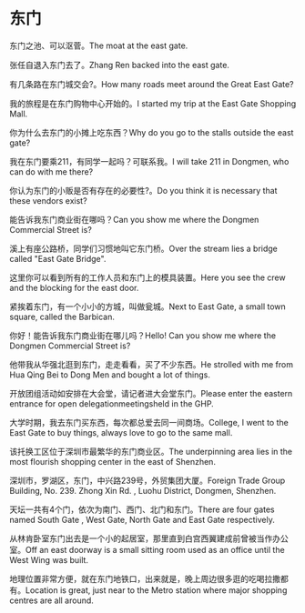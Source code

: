 # 东门

<p><span class="chinese">东门之池、可以沤菅。</span><span class="english">The moat at the east gate.</span></p>

<p><span class="chinese">张任自退入东门去了。</span><span class="english">Zhang Ren backed into the east gate.</span></p>

<p><span class="chinese">有几条路在东门城交会?。</span><span class="english">How many roads meet around the Great East Gate?</span></p>

<p><span class="chinese">我的旅程是在东门购物中心开始的。</span><span class="english">I started my trip at the East Gate Shopping Mall.</span></p>

<p><span class="chinese">你为什么去东门的小摊上吃东西？</span><span class="english">Why do you go to the stalls outside the east gate?</span></p>

<p><span class="chinese">我在东门要乘211，有同学一起吗？可联系我。</span><span class="english">I will take 211 in Dongmen, who can do with me there?</span></p>

<p><span class="chinese">你认为东门的小贩是否有存在的必要性?。</span><span class="english">Do you think it is necessary that these vendors exist?</span></p>

<p><span class="chinese">能告诉我东门商业街在哪吗？</span><span class="english">Can you show me where the Dongmen Commercial Street is?</span></p>

<p><span class="chinese">溪上有座公路桥，同学们习惯地叫它东门桥。</span><span class="english">Over the stream lies a bridge called "East Gate Bridge".</span></p>

<p><span class="chinese">这里你可以看到所有的工作人员和东门上的模具装置。</span><span class="english">Here you see the crew and the blocking for the east door.</span></p>

<p><span class="chinese">紧挨着东门，有一个小小的方城，叫做瓮城。</span><span class="english">Next to East Gate, a small town square, called the Barbican.</span></p>

<p><span class="chinese">你好！能告诉我东门商业街在哪儿吗？</span><span class="english">Hello! Can you show me where the Dongmen Commercial Street is?</span></p>

<p><span class="chinese">他带我从华强北逛到东门，走走看看，买了不少东西。</span><span class="english">He strolled with me from Hua Qing Bei to Dong Men and bought a lot of things.</span></p>

<p><span class="chinese">开放团组活动如安排在大会堂，请记者进大会堂东门。</span><span class="english">Please enter the eastern entrance for open delegationmeetingsheld in the GHP.</span></p>

<p><span class="chinese">大学时期，我去东门买东西，每次都总爱去同一间商场。</span><span class="english">College, I went to the East Gate to buy things, always love to go to the same mall.</span></p>

<p><span class="chinese">该托换工区位于深圳市最繁华的东门商业区。</span><span class="english">The underpinning area lies in the most flourish shopping center in the east of Shenzhen.</span></p>

<p><span class="chinese">深圳市，罗湖区，东门，中兴路239号，外贸集团大厦。</span><span class="english">Foreign Trade Group Building, No. 239. Zhong Xin Rd. , Luohu District, Dongmen, Shenzhen.</span></p>

<p><span class="chinese">天坛一共有4个门，依次为南门、西门、北门和东门。</span><span class="english">There are four gates named South Gate , West Gate, North Gate and East Gate respectively.</span></p>

<p><span class="chinese">从林肯卧室东门出去是一个小的起居室，那里直到白宫西翼建成前曾被当作办公室。</span><span class="english">Off an east doorway is a small sitting room used as an office until the West Wing was built.</span></p>

<p><span class="chinese">地理位置非常方便，就在东门地铁口，出来就是，晚上周边很多逛的吃喝拉撒都有。</span><span class="english">Location is great, just near to the Metro station where major shopping centres are all around.</span></p>

